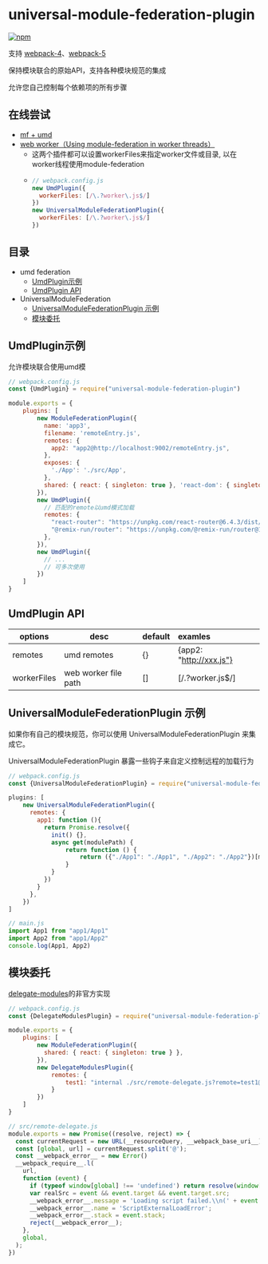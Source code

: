 # universal-module-federation-plugin

[![npm](https://img.shields.io/npm/v/universal-module-federation-plugin.svg)](https://www.npmjs.com/package/universal-module-federation-plugin)

支持 [webpack-4](https://github.com/module-federation/webpack-4)、[webpack-5](https://webpack.js.org/plugins/module-federation-plugin/)

保持模块联合的原始API，支持各种模块规范的集成

允许您自己控制每个依赖项的所有步骤

## 在线尝试

* [mf + umd](https://stackblitz.com/github/wpmjs/examples/tree/main/umf-demo?file=app2%2Fwebpack.config.js)
* [web worker（Using module-federation in worker threads）](https://stackblitz.com/github/wpmjs/examples/tree/main/umf-worker-demo)
    * 这两个插件都可以设置workerFiles来指定worker文件或目录, 以在worker线程使用module-federation
    * ``` js
      // webpack.config.js
      new UmdPlugin({
        workerFiles: [/\.?worker\.js$/]
      })
      new UniversalModuleFederationPlugin({
        workerFiles: [/\.?worker\.js$/]
      })
      ```

## 目录

* umd federation
    * [UmdPlugin示例](#UmdPlugin示例)
    * [UmdPlugin API](#UmdPlugin-API)
* UniversalModuleFederation
    * [UniversalModuleFederationPlugin 示例](#UniversalModuleFederationPlugin-示例)
    * [模块委托](#模块委托)

## UmdPlugin示例

允许模块联合使用umd模

``` js
// webpack.config.js
const {UmdPlugin} = require("universal-module-federation-plugin")

module.exports = {
    plugins: [
        new ModuleFederationPlugin({
          name: 'app3',
          filename: 'remoteEntry.js',
          remotes: {
            app2: "app2@http://localhost:9002/remoteEntry.js",
          },
          exposes: {
            './App': './src/App',
          },
          shared: { react: { singleton: true }, 'react-dom': { singleton: true } },
        }),
        new UmdPlugin({
          // 匹配的remote以umd模式加载
          remotes: {
            "react-router": "https://unpkg.com/react-router@6.4.3/dist/umd/react-router.production.min.js",
            "@remix-run/router": "https://unpkg.com/@remix-run/router@1.0.3/dist/router.umd.min.js"
          },
        }),
        new UmdPlugin({
          // ...
          // 可多次使用
        })   
    ]
}
```

## UmdPlugin API

| options     | desc                 | default | examles                 |
|-------------|----------------------|---------|:------------------------|
| remotes     | umd remotes          | {}      | {app2: "http://xxx.js"} |
| workerFiles | web worker file path | []      | [/\.?worker\.js$/]      |

## UniversalModuleFederationPlugin 示例

如果你有自己的模块规范，你可以使用 UniversalModuleFederationPlugin 来集成它。 

UniversalModuleFederationPlugin 暴露一些钩子来自定义控制远程的加载行为

``` js
// webpack.config.js
const {UniversalModuleFederationPlugin} = require("universal-module-federation-plugin")

plugins: [
    new UniversalModuleFederationPlugin({
      remotes: {
        app1: function (){
          return Promise.resolve({
            init() {},
            async get(modulePath) {
                return function () {
                    return ({"./App1": "./App1", "./App2": "./App2"})[modulePath]
                }
            }
          })
        }
      },
    })
]
```
``` js
// main.js
import App1 from "app1/App1"
import App2 from "app1/App2"
console.log(App1, App2)
```

## 模块委托

[delegate-modules](https://github.com/module-federation/universe/issues/1198)的非官方实现

``` js
// webpack.config.js
const {DelegateModulesPlugin} = require("universal-module-federation-plugin")

module.exports = {
    plugins: [
        new ModuleFederationPlugin({
          shared: { react: { singleton: true } },
        }),
        new DelegateModulesPlugin({
            remotes: {
                test1: "internal ./src/remote-delegate.js?remote=test1@http://localhost:9000/remoteEntry.js"
            }
        })
    ]
}
```
``` js
// src/remote-delegate.js
module.exports = new Promise((resolve, reject) => {
  const currentRequest = new URL(__resourceQuery, __webpack_base_uri__).searchParams.get("remote");
  const [global, url] = currentRequest.split('@');
  const __webpack_error__ = new Error()
  __webpack_require__.l(
    url,
    function (event) {
      if (typeof window[global] !== 'undefined') return resolve(window[global]);
      var realSrc = event && event.target && event.target.src;
      __webpack_error__.message = 'Loading script failed.\\n(' + event.message + ': ' + realSrc + ')';
      __webpack_error__.name = 'ScriptExternalLoadError';
      __webpack_error__.stack = event.stack;
      reject(__webpack_error__);
    },
    global,
  );
})
```